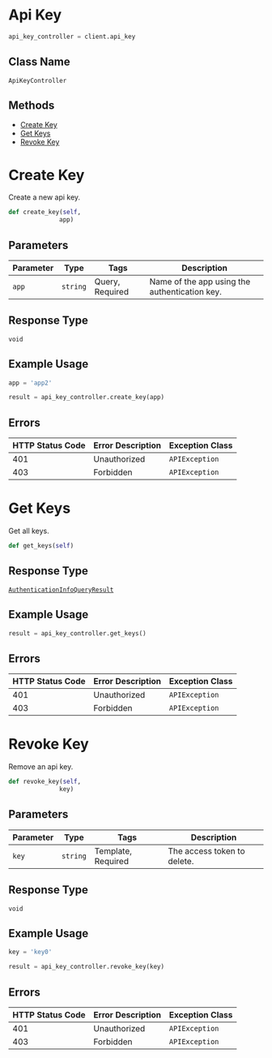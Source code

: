 # Api Key

```python
api_key_controller = client.api_key
```

## Class Name

`ApiKeyController`

## Methods

* [Create Key](../../doc/controllers/api-key.md#create-key)
* [Get Keys](../../doc/controllers/api-key.md#get-keys)
* [Revoke Key](../../doc/controllers/api-key.md#revoke-key)


# Create Key

Create a new api key.

```python
def create_key(self,
              app)
```

## Parameters

| Parameter | Type | Tags | Description |
|  --- | --- | --- | --- |
| `app` | `string` | Query, Required | Name of the app using the authentication key. |

## Response Type

`void`

## Example Usage

```python
app = 'app2'

result = api_key_controller.create_key(app)
```

## Errors

| HTTP Status Code | Error Description | Exception Class |
|  --- | --- | --- |
| 401 | Unauthorized | `APIException` |
| 403 | Forbidden | `APIException` |


# Get Keys

Get all keys.

```python
def get_keys(self)
```

## Response Type

[`AuthenticationInfoQueryResult`](../../doc/models/authentication-info-query-result.md)

## Example Usage

```python
result = api_key_controller.get_keys()
```

## Errors

| HTTP Status Code | Error Description | Exception Class |
|  --- | --- | --- |
| 401 | Unauthorized | `APIException` |
| 403 | Forbidden | `APIException` |


# Revoke Key

Remove an api key.

```python
def revoke_key(self,
              key)
```

## Parameters

| Parameter | Type | Tags | Description |
|  --- | --- | --- | --- |
| `key` | `string` | Template, Required | The access token to delete. |

## Response Type

`void`

## Example Usage

```python
key = 'key0'

result = api_key_controller.revoke_key(key)
```

## Errors

| HTTP Status Code | Error Description | Exception Class |
|  --- | --- | --- |
| 401 | Unauthorized | `APIException` |
| 403 | Forbidden | `APIException` |


